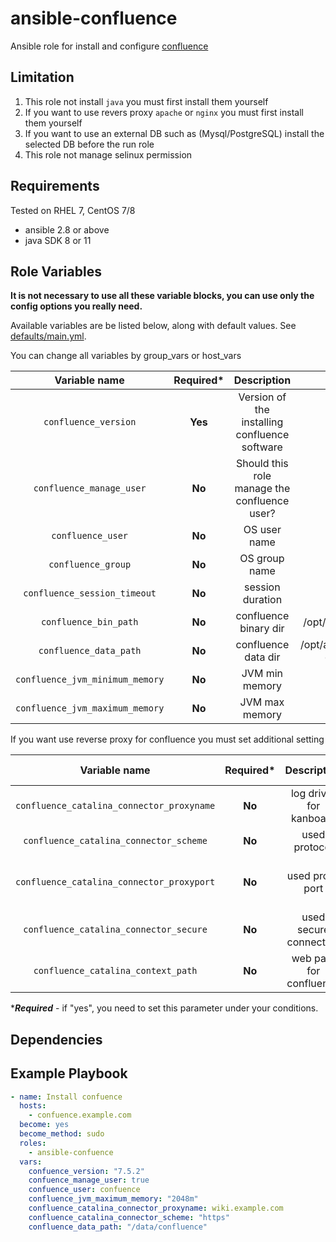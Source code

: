 # ansible-confluence

Ansible role for install and configure [confluence](https://www.atlassian.com/software/confluence)

Limitation
----------

1. This role not install `java` you must first install them yourself
2. If you want to use revers proxy `apache` or `nginx` you must first install them yourself
3. If you want to use an external DB such as (Mysql/PostgreSQL) install the selected DB before the run role
4. This role not manage selinux permission

Requirements
------------
Tested on RHEL 7, CentOS 7/8

* ansible 2.8 or above
* java SDK 8 or 11

Role Variables
--------------
**It is not necessary to use all these variable blocks, you can use only the config options you really need.** 

Available variables are be listed below, along with default values. See [defaults/main.yml](defaults/main.yml).

You can change all variables by group_vars or host_vars

| Variable name | Required* | Description | Default Value |
| :---: | :---: | :---: | :---: |
| `confluence_version` | **Yes** | Version of the installing confluence software | 7.4.1 | 
| `confluence_manage_user` | **No** | Should this role manage the confluence user? | true | 
| `confluence_user` | **No** | OS user name | confluence | 
| `confluence_group` | **No** | OS group name | confluence | 
| `confluence_session_timeout` | **No** | session duration | 300 |
| `confluence_bin_path` | **No** | confluence binary dir | /opt/atlassian/confluence | 
| `confluence_data_path` | **No** | confluence data dir | /opt/atlassian/application-data/confluence | 
| `confluence_jvm_minimum_memory` | **No**   | JVM min memory | 1024m | 
| `confluence_jvm_maximum_memory` | **No** | JVM max memory | 1024m | 

If you want use reverse proxy for confluence you must set additional setting

| Variable name | Required* | Description | Default Value |
| :---: | :---: | :---: | :---: |
| `confluence_catalina_connector_proxyname` | **No** | log driver for kanboard | "" |
| `confluence_catalina_connector_scheme` | **No** | used protocol | http |
| `confluence_catalina_connector_proxyport` | **No** | used proxy port | depends on scheme(80 or 443) |
| `confluence_catalina_connector_secure` | **No** | used secure connection | depends on scheme |
| `confluence_catalina_context_path` | **No** | web path for confluence | / |

****Required*** - if "yes", you need to set this parameter under your conditions.

Dependencies
------------
 
Example Playbook
------------

```yml
- name: Install confuence
  hosts: 
    - confuence.example.com
  become: yes
  become_method: sudo
  roles:
    - ansible-confuence
  vars:
    confuence_version: "7.5.2"
    confuence_manage_user: true
    confuence_user: confuence
    confluence_jvm_maximum_memory: "2048m"
    confluence_catalina_connector_proxyname: wiki.example.com
    confluence_catalina_connector_scheme: "https"
    confluence_data_path: "/data/confluence"
```